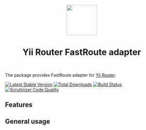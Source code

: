 <p align="center">
    <a href="https://github.com/yiisoft" target="_blank">
        <img src="https://avatars0.githubusercontent.com/u/993323" height="100px">
    </a>
    <h1 align="center">Yii Router FastRoute adapter</h1>
    <br>
</p>

The package provides FastRoute adapter for [Yii Router](https://github.com/yiisoft/router).

[![Latest Stable Version](https://poser.pugx.org/yiisoft/validator/v/stable.png)](https://packagist.org/packages/yiisoft/router-fastroute)
[![Total Downloads](https://poser.pugx.org/yiisoft/validator/downloads.png)](https://packagist.org/packages/yiisoft/router-fastroute)
[![Build Status](https://travis-ci.org/yiisoft/validator.svg?branch=master)](https://travis-ci.org/yiisoft/router-fastroute)
[![Scrutinizer Code Quality](https://scrutinizer-ci.com/g/yiisoft/router/badges/quality-score.png?b=master)](https://scrutinizer-ci.com/g/yiisoft/router-fastroute/?branch=master)

## Features



## General usage

